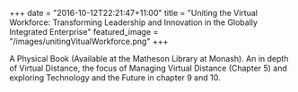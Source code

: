 +++
date = "2016-10-12T22:21:47+11:00"
title = "Uniting the Virtual Workforce: Transforming Leadership and Innovation in the Globally Integrated Enterprise"
featured_image = "/images/unitingVitualWorkforce.png"
+++

A Physical Book (Available at the Matheson Library at Monash). An in depth of Virtual Distance, the focus of Managing Virtual Distance (Chapter 5) and exploring Technology and the Future in chapter 9 and 10.
